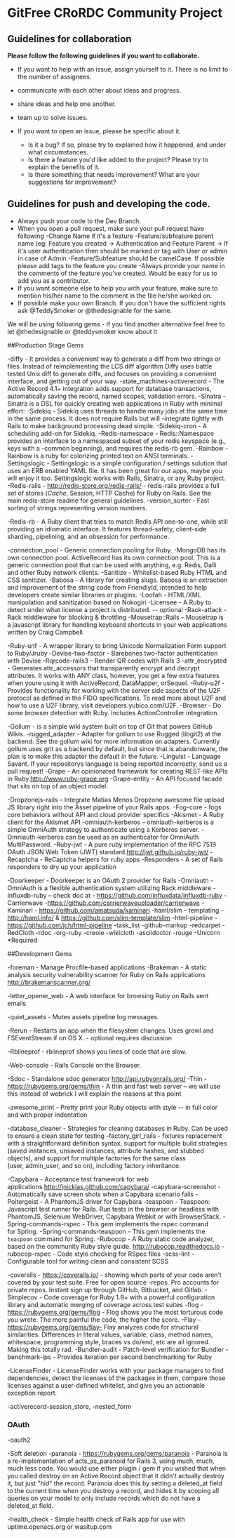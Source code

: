 # GitFree CRoRDC Community Project


## Guidelines for collaboration
**Please follow the following guidelines if you want to collaborate.**
- If you want to help with an issue, assign yourself to it. There is no limit to the number of assignees. 
- communicate with each other about ideas and progress.
- share ideas and help one another.
- team up to solve issues.

- If you want to open an issue, please be specific about it.
  - Is it a bug? If so, please try to explained how it happened, and under what circumstances.
  - Is there a feature you'd like added to the project? Please try to explain the benefits of it.
  - Is there something that needs improvement? What are your suggestions for improvement?

## Guidelines for push and developing the code. 
 - Always push your code to the Dev Branch.
 - When you open a pull request, make sure your pull request have following
   -Change Name if it's a feature
   -Feature/subfeature parent name (eg: Feature you created -> Authentication and Feature Parent -> If it's user authentication then should be marked or tag with User or admin in case of Admin
   -Feature/Subfeature should be camelCase. If possible please add tags to the feature you create
   -Always provide your name in the comments of the feature you've created. Would be easy for us to add you as a contributor.
- If you want someone else to help you with your feature, make sure to mention his/her name to the comment in the file he/she worked on. 
- If possible make your own Branch. If you don't have the sufficient rights ask @TeddySmoker or @thedesignable for the same. 

We will be using following gems - If you find another alternative feel free to let @thedesignable or @teddysmoker know about it

##Production Stage Gems

-diffy - It provides a convenient way to generate a diff from two strings or files. Instead of reimplementing the LCS diff algorithm Diffy uses battle tested Unix diff to generate diffs, and focuses on providing a convenient interface, and getting out of your way.
-state_machines-activerecord - The Active Record 4.1+ integration adds support for database transactions, automatically saving the record, named scopes, validation errors.
-Sinatra - Sinatra is a DSL for quickly creating web applications in Ruby with minimal effort:
-Sidekiq - Sidekiq uses threads to handle many jobs at the same time in the same process. It does not require Rails but will -integrate tightly with Rails to make background processing dead simple.
-Sidekiq-cron - A scheduling add-on for Sidekiq.
-Redis-namespace - Redis::Namespace provides an interface to a namespaced subset of your redis keyspace (e.g., keys with a -common beginning), and requires the redis-rb gem.
-Rainbow - Rainbow is a ruby for colorizing printed text on ANSI terminals.
-Settingslogic - Settingslogic is a simple configuration / settings solution that uses an ERB enabled YAML file. It has been great for our apps, maybe you will enjoy it too. Settingslogic works with Rails, Sinatra, or any Ruby project.
-Redis-rails - http://redis-store.org/redis-rails/ -  redis-rails provides a full set of stores (*Cache*, Session, HTTP Cache) for Ruby on Rails. See the main redis-store readme for general guidelines.
-version_sorter  - Fast sorting of strings representing version numbers.

-Redis-rb - A Ruby client that tries to match Redis API one-to-one, while still providing an idiomatic interface. It features thread-safety, client-side sharding, pipelining, and an obsession for performance.

-connection_pool - Generic connection pooling for Ruby.
-MongoDB has its own connection pool. ActiveRecord has its own connection pool. This is a generic connection pool that can be used with anything, e.g. Redis, Dalli and other Ruby network clients.
-Sanitize -  Whitelist-based Ruby HTML and CSS sanitizer.
-Babosa - A library for creating slugs. Babosa is an extraction and improvement of the string code from FriendlyId, intended to help developers create similar libraries or plugins.
-Loofah - HTML/XML manipulation and sanitization based on Nokogiri
-Licensee - A Ruby to detect under what license a project is distributed. -- optional
-Rack-attack - Rack middleware for blocking & throttling
-Mousetrap::Rails – Mousetrap is a javascript library for handling keyboard shortcuts in your web applications written by Craig Campbell.

-Ruby-unf - A wrapper library to bring Unicode Normalization Form support to Ruby/Jruby
-Devise-two-factor - Barebones two-factor authentication with Devise
-Rqrcode-rails3 - Render QR codes with Rails 3
-attr_encrypted -  Generates attr_accessors that transparently encrypt and decrypt attributes. It works with ANY class, however, you get a few extra features when youre using it with ActiveRecord, DataMapper, orSequel.
-Ruby-u2f - Provides functionality for working with the server side aspects of the U2F protocol as defined in the FIDO specifications. To read more about U2F and how to use a U2F library, visit developers.yubico.com/U2F.
-Browser - Do some browser detection with Ruby. Includes ActionController integration.

-Gollum - is a simple wiki system built on top of Git that powers GitHub Wikis.
-rugged_adapter - Adapter for gollum to use Rugged (libgit2) at the backend. See the gollum wiki for more information on adapters. Currently gollum uses grit as a backend by default, but since that is abandonware, the plan is to make this adapter the default in the future.
-Linguist - Language Savant. If your repositorys language is being reported incorrectly, send us a pull request!
-Grape - An opinionated framework for creating REST-like APIs in Ruby.http://www.ruby-grape.org
-Grape-entity - An API focused facade that sits on top of an object model.

-Dropzonejs-rails – Integrate Matias Menos Dropzone awesome file upload JS library right into the Asset pipeline of your Rails apps.
-Fog-core - fogs core behaviors without API and cloud provider specifics 
-Akismet - A Ruby client for the Akismet API
-omniauth-kerberos – omniauth-kerberos is a simple OmniAuth strategy to authenticate using a Kerberos server. -Omniauth-kerberos can be used as an authenticator for OmniAuth MultiPassword.
-Ruby-jwt - A pure ruby implementation of the RFC 7519 OAuth JSON Web Token (JWT) standard.http://jwt.github.io/ruby-jwt/
-Recaptcha - ReCaptcha helpers for ruby apps
-Responders - A set of Rails responders to dry up your application

-Doorkeeper -  Doorkeeper is an OAuth 2 provider for Rails
-Omniauth - OmniAuth is a flexible authentication system utilizing Rack middleware
-Influxdb-ruby – check doc at - https://github.com/influxdata/influxdb-ruby
-Carrierwave -https://github.com/carrierwaveuploader/carrierwave
-Kaminari - https://github.com/amatsuda/kaminari
-haml/slim – templating - http://haml.info/ & https://github.com/slim-template/slim 
-html-pipeline -https://github.com/jch/html-pipeline
-task_list
-github-markup
-redcarpet
-RedCloth
-rdoc
-org-ruby
-creole
-wikicloth
-asciidoctor
-rouge
-Unicorn *Required

##Development Gems

-foreman - Manage Procfile-based applications
-Brakeman - A static analysis security vulnerability scanner for Ruby on Rails applications http://brakemanscanner.org/

-letter_opener_web - A web interface for browsing Ruby on Rails sent emails

-quiet_assets - Mutes assets pipeline log messages.

-Rerun -  Restarts an app when the filesystem changes. Uses growl and FSEventStream if on OS X. - optional requires discussion

-Rblineprof - rblineprof shows you lines of code that are slow.

-Web-console - Rails Console on the Browser.

-Sdoc - Standalone sdoc generator http://api.rubyonrails.org/
-Thin - https://rubygems.org/gems/thin - A thin and fast web server – we will use this instead of webrick I will explain the reasons at this point

-awesome_print - Pretty print your Ruby objects with style -- in full color and with proper indentation 

-database_cleaner - Strategies for cleaning databases in Ruby. Can be used to ensure a clean state for testing
-factory_girl_rails - fixtures replacement with a straightforward definition syntax, support for multiple build strategies (saved instances, unsaved instances, attribute hashes, and stubbed objects), and support for multiple factories for the same class (user, admin_user, and so on), including factory inheritance.

-Capybara - Acceptance test framework for web applications http://jnicklas.github.com/capybara/
-capybara-screenshot - Automatically save screen shots when a Capybara scenario fails
-Poltergeist - A PhantomJS driver for Capybara
-teaspoon - Teaspoon: Javascript test runner for Rails. Run tests in the browser or headless with PhantomJS, Selenium WebDriver, Capybara Webkit or with BrowserStack.
-Spring-commands-rspec - This gem implements the rspec command for Spring.
-Spring-commands-teaspoon - This gem implements the `teaspoon` command for Spring.
-Rubocop - A Ruby static code analyzer, based on the community Ruby style guide. http://rubocop.readthedocs.io
-rubocop-rspec - Code style checking for RSpec files
-scss-lint - Configurable tool for writing clean and consistent SCSS

-coveralls -  https://coveralls.io/ - showing which parts of your code aren’t covered by your test suite. Free for open source -repos. Pro accounts for private repos. Instant sign up through GitHub, Bitbucket, and Gitlab.
-Simplecov - Code coverage for Ruby 1.9+ with a powerful configuration library and automatic merging of coverage across test suites
-flog - https://rubygems.org/gems/flog - Flog shows you the most torturous code you wrote. The more painful the code, the higher the score.
-Flay – https://rubygems.org/gems/flay- Flay analyzes code for structural similarities. Differences in literal values, variable, class, method names, whitespace, programming style, braces vs do/end, etc are all ignored. Making this totally rad.
-Bundler-audit - Patch-level verification for Bundler
-benchmark-ips - Provides iteration per second benchmarking for Ruby

-LicenseFinder - LicenseFinder works with your package managers to find dependencies, detect the licenses of the packages in them, compare those licenses against a user-defined whitelist, and give you an actionable exception report.

-activerecord-session_store,
-nested_form

### OAuth
-oauth2

-Soft deletion
-paranoia - https://rubygems.org/gems/paranoia - Paranoia is a re-implementation of acts_as_paranoid for Rails 3, using much, much, much less code. You would use either plugin / gem if you wished that when you called destroy on an Active Record object that it didn't actually destroy it, but just "hid" the record. Paranoia does this by setting a deleted_at field to the current time when you destroy a record, and hides it by scoping all queries on your model to only include records which do not have a deleted_at field.



-health_check - Simple health check of Rails app for use with uptime.openacs.org or wasitup.com




